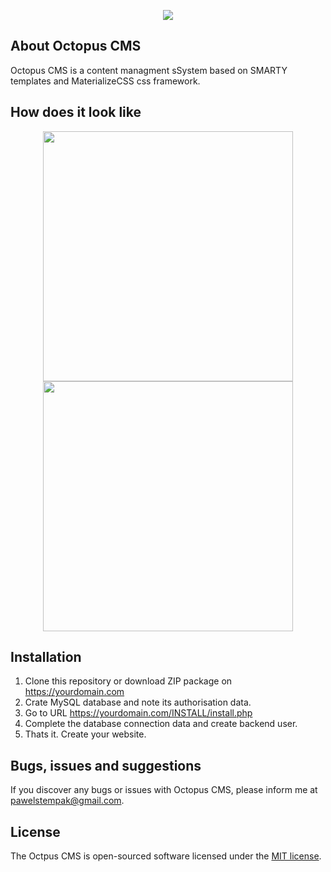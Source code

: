 <p align="center"><img src="https://pawelstempak.com/logo.png"></p>

## About Octopus CMS
Octopus CMS is a content managment sSystem based on SMARTY templates and MaterializeCSS css framework.

## How does it look like

<p align="center"><img src="https://pawelstempak.com/backend.jpg" width="400"> <img src="https://pawelstempak.com/backend.jpg" width="400"></p>

## Installation

1. Clone this repository or download ZIP package on https://yourdomain.com
2. Crate MySQL database and note its authorisation data.
3. Go to URL https://yourdomain.com/INSTALL/install.php
4. Complete the database connection data and create backend user.
5. Thats it. Create your website.

## Bugs, issues and suggestions
If you discover any bugs or issues with Octopus CMS, please inform me at pawelstempak@gmail.com.

## License

The Octpus CMS is open-sourced software licensed under the [MIT license](https://opensource.org/licenses/MIT).
